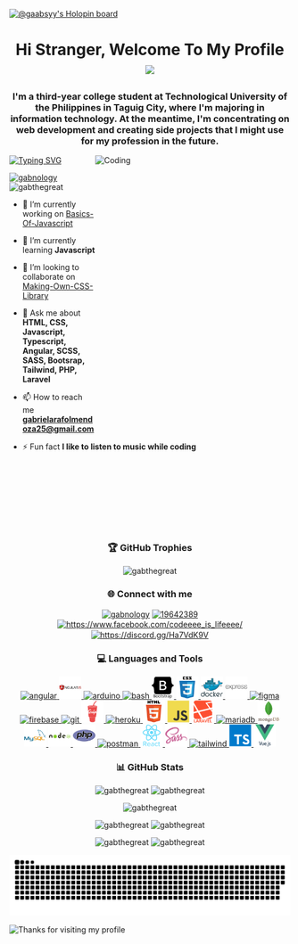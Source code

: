 [![@gaabsyy's Holopin board](https://holopin.io/api/user/board?user=gaabsyy)](https://holopin.io/@gaabsyy)
<h1 align="center">Hi Stranger, Welcome To My Profile <img src="https://emojis.slackmojis.com/emojis/images/1531849430/4246/blob-sunglasses.gif?1531849430" width="30"/></h1>

<h3 align="center">I'm a third-year college student at Technological University of the Philippines in Taguig City, where I'm majoring in information technology. At the meantime, I'm concentrating on web development and creating side projects that I might use for my profession in the future.</h3>

<p>
<img align="right" alt="Coding" height="510" width="350" src="https://i.pinimg.com/originals/e4/26/70/e426702edf874b181aced1e2fa5c6cde.gif">
</p>

[![Typing SVG](https://readme-typing-svg.demolab.com?font=Fira+Code&duration=3000&pause=1000&color=5DFF28&width=435&lines=I'm+Gabriel+Mendoza;College+Student;Front+End+Web+Developer)](https://git.io/typing-svg)


<p align="left"> <a href="https://twitter.com/Gaabsyy25" target="blank"><img src="https://img.shields.io/twitter/follow/Gaabsyy25?logo=twitter&style=for-the-badge" alt="gabnology" /></a>
  <img src="https://komarev.com/ghpvc/?username=your-github-gabthegreat&style=for-the-badge&color=lightgrey" alt="gabthegreat" />
</p>

<!-- [![Spotify](https://novatorem-keci5m8rh-gabthegreat25.vercel.app/api/spotify)](https://open.spotify.com/user/31qvjsvrsasz3ywlhwvbuqpnjzvy) -->

- 🔭 I’m currently working on [Basics-Of-Javascript](https://github.com/GabTheGreat25/Basics-Of-JavaScript)

- 🌱 I’m currently learning **Javascript**

- 👯 I’m looking to collaborate on [Making-Own-CSS-Library](https://github.com/GabTheGreat25/Making-Own-CSS-Library)

- 💬 Ask me about **HTML, CSS, Javascript, Typescript, Angular, SCSS, SASS, Bootsrap, Tailwind, PHP, Laravel**

- 📫 How to reach me **gabrielarafolmendoza25@gmail.com**

- ⚡ Fun fact **I like to listen to music while coding**

<div>&nbsp</div><div>&nbsp</div><div>&nbsp</div><div>&nbsp</div><div>&nbsp</div><div>&nbsp</div><div>&nbsp</div>

<h3 align="center">🏆 GitHub Trophies</h3>
<p align="center">
<img src="https://github-profile-trophy.vercel.app/?username=gabthegreat25&theme=radical&no-frame=false&no-bg=true&margin-w=4" alt="gabthegreat" />
</p>

<h3 align="center">🌐 Connect with me</h3>
<p align="center">
<a href=["https://twitter.com/gabnology"](https://twitter.com/Gaabsyy25) target="blank"><img align="center" src="https://raw.githubusercontent.com/rahuldkjain/github-profile-readme-generator/master/src/images/icons/Social/twitter.svg" alt="gabnology" height="50" width="60" /></a>
<a href="https://stackoverflow.com/users/19642389" target="blank"><img align="center" src="https://raw.githubusercontent.com/rahuldkjain/github-profile-readme-generator/master/src/images/icons/Social/stack-overflow.svg" alt="19642389" height="50" width="60" /></a>
<a href="https://fb.com/https://www.facebook.com/codeeee_is_lifeeee/" target="blank"><img align="center" src="https://raw.githubusercontent.com/rahuldkjain/github-profile-readme-generator/master/src/images/icons/Social/facebook.svg" alt="https://www.facebook.com/codeeee_is_lifeeee/" height="50" width="60" /></a>
<a href="https://discord.gg/https://discord.gg/Ha7VdK9V" target="blank"><img align="center" src="https://raw.githubusercontent.com/rahuldkjain/github-profile-readme-generator/master/src/images/icons/Social/discord.svg" alt="https://discord.gg/Ha7VdK9V" height="50" width="60" /></a>
</p>

<h3 align="center">💻 Languages and Tools</h3>
<p align="center"> <a href="https://angular.io" target="_blank" rel="noreferrer"> <img src="https://angular.io/assets/images/logos/angular/angular.svg" alt="angular" width="40" height="40"/> </a> <a href="https://angular.io" target="_blank" rel="noreferrer"> <img src="https://raw.githubusercontent.com/devicons/devicon/master/icons/angularjs/angularjs-original-wordmark.svg" alt="angularjs" width="40" height="40"/> </a> <a href="https://www.arduino.cc/" target="_blank" rel="noreferrer"> <img src="https://cdn.worldvectorlogo.com/logos/arduino-1.svg" alt="arduino" width="40" height="40"/> </a> <a href="https://www.gnu.org/software/bash/" target="_blank" rel="noreferrer"> <img src="https://www.vectorlogo.zone/logos/gnu_bash/gnu_bash-icon.svg" alt="bash" width="40" height="40"/> </a> <a href="https://getbootstrap.com" target="_blank" rel="noreferrer"> <img src="https://raw.githubusercontent.com/devicons/devicon/master/icons/bootstrap/bootstrap-plain-wordmark.svg" alt="bootstrap" width="40" height="40"/> </a> <a href="https://www.w3schools.com/css/" target="_blank" rel="noreferrer"> <img src="https://raw.githubusercontent.com/devicons/devicon/master/icons/css3/css3-original-wordmark.svg" alt="css3" width="40" height="40"/> </a> <a href="https://www.docker.com/" target="_blank" rel="noreferrer"> <img src="https://raw.githubusercontent.com/devicons/devicon/master/icons/docker/docker-original-wordmark.svg" alt="docker" width="40" height="40"/> </a> <a href="https://expressjs.com" target="_blank" rel="noreferrer"> <img src="https://raw.githubusercontent.com/devicons/devicon/master/icons/express/express-original-wordmark.svg" alt="express" width="40" height="40"/> </a> <a href="https://www.figma.com/" target="_blank" rel="noreferrer"> <img src="https://www.vectorlogo.zone/logos/figma/figma-icon.svg" alt="figma" width="40" height="40"/> </a> <a href="https://firebase.google.com/" target="_blank" rel="noreferrer"> <img src="https://www.vectorlogo.zone/logos/firebase/firebase-icon.svg" alt="firebase" width="40" height="40"/> </a> <a href="https://git-scm.com/" target="_blank" rel="noreferrer"> <img src="https://www.vectorlogo.zone/logos/git-scm/git-scm-icon.svg" alt="git" width="40" height="40"/> </a> <a href="https://gulpjs.com" target="_blank" rel="noreferrer"> <img src="https://raw.githubusercontent.com/devicons/devicon/master/icons/gulp/gulp-plain.svg" alt="gulp" width="40" height="40"/> </a> <a href="https://heroku.com" target="_blank" rel="noreferrer"> <img src="https://www.vectorlogo.zone/logos/heroku/heroku-icon.svg" alt="heroku" width="40" height="40"/> </a> <a href="https://www.w3.org/html/" target="_blank" rel="noreferrer"> <img src="https://raw.githubusercontent.com/devicons/devicon/master/icons/html5/html5-original-wordmark.svg" alt="html5" width="40" height="40"/> </a> <a href="https://developer.mozilla.org/en-US/docs/Web/JavaScript" target="_blank" rel="noreferrer"> <img src="https://raw.githubusercontent.com/devicons/devicon/master/icons/javascript/javascript-original.svg" alt="javascript" width="40" height="40"/> </a> <a href="https://laravel.com/" target="_blank" rel="noreferrer"> <img src="https://raw.githubusercontent.com/devicons/devicon/master/icons/laravel/laravel-plain-wordmark.svg" alt="laravel" width="40" height="40"/> </a> <a href="https://mariadb.org/" target="_blank" rel="noreferrer"> <img src="https://www.vectorlogo.zone/logos/mariadb/mariadb-icon.svg" alt="mariadb" width="40" height="40"/> </a> <a href="https://www.mongodb.com/" target="_blank" rel="noreferrer"> <img src="https://raw.githubusercontent.com/devicons/devicon/master/icons/mongodb/mongodb-original-wordmark.svg" alt="mongodb" width="40" height="40"/> </a> <a href="https://www.mysql.com/" target="_blank" rel="noreferrer"> <img src="https://raw.githubusercontent.com/devicons/devicon/master/icons/mysql/mysql-original-wordmark.svg" alt="mysql" width="40" height="40"/> </a> <a href="https://nodejs.org" target="_blank" rel="noreferrer"> <img src="https://raw.githubusercontent.com/devicons/devicon/master/icons/nodejs/nodejs-original-wordmark.svg" alt="nodejs" width="40" height="40"/> </a> <a href="https://www.php.net" target="_blank" rel="noreferrer"> <img src="https://raw.githubusercontent.com/devicons/devicon/master/icons/php/php-original.svg" alt="php" width="40" height="40"/> </a> <a href="https://postman.com" target="_blank" rel="noreferrer"> <img src="https://www.vectorlogo.zone/logos/getpostman/getpostman-icon.svg" alt="postman" width="40" height="40"/> </a> <a href="https://reactjs.org/" target="_blank" rel="noreferrer"> <img src="https://raw.githubusercontent.com/devicons/devicon/master/icons/react/react-original-wordmark.svg" alt="react" width="40" height="40"/> </a> <a href="https://sass-lang.com" target="_blank" rel="noreferrer"> <img src="https://raw.githubusercontent.com/devicons/devicon/master/icons/sass/sass-original.svg" alt="sass" width="40" height="40"/> </a> <a href="https://tailwindcss.com/" target="_blank" rel="noreferrer"> <img src="https://www.vectorlogo.zone/logos/tailwindcss/tailwindcss-icon.svg" alt="tailwind" width="40" height="40"/> </a> <a href="https://www.typescriptlang.org/" target="_blank" rel="noreferrer"> <img src="https://raw.githubusercontent.com/devicons/devicon/master/icons/typescript/typescript-original.svg" alt="typescript" width="40" height="40"/> </a> <a href="https://vuejs.org/" target="_blank" rel="noreferrer"> <img src="https://raw.githubusercontent.com/devicons/devicon/master/icons/vuejs/vuejs-original-wordmark.svg" alt="vuejs" width="40" height="40"/> </a> </p>


<h3 align="center">📊 GitHub Stats</h3>

<p align="center">
<img width="400" src="https://github-readme-stats.vercel.app/api?username=gabthegreat25&count_private=true&show_icons=true&theme=tokyonight&hide_border=true" alt="gabthegreat" />
<img width="400" src="https://github-readme-streak-stats.herokuapp.com?user=gabthegreat25&theme=tokyonight&hide_border=true" alt="gabthegreat" />
</p>


<p align="center">
<img src="http://github-profile-summary-cards.vercel.app/api/cards/profile-details?username=gabthegreat25&theme=tokyonight" alt="gabthegreat" />
</p>

<p align="center">
<img src="http://github-profile-summary-cards.vercel.app/api/cards/repos-per-language?username=gabthegreat25&theme=tokyonight" alt="gabthegreat" />
<img src="http://github-profile-summary-cards.vercel.app/api/cards/most-commit-language?username=gabthegreat25&theme=tokyonight" alt="gabthegreat" />
</p>

<p align="center">
<img src="http://github-profile-summary-cards.vercel.app/api/cards/stats?username=gabthegreat25&theme=tokyonight" alt="gabthegreat" />
<img src="http://github-profile-summary-cards.vercel.app/api/cards/productive-time?username=gabthegreat25&theme=tokyonight&utcOffset=8" alt="gabthegreat" />
</p>

<p align="center">
<img src="https://raw.githubusercontent.com/gabthegreat25/gabthegreat25/output/github-contribution-grid-snake-dark.svg#gh-dark-mode-only" alt="gabthegreat" />
<!-- <img src="https://activity-graph.herokuapp.com/graph?username=gabthegreat25&theme=tokyo-night&hide_border=true" alt="gabthegreat" /> -->
</p>

<!-- ## <img src="https://media.giphy.com/media/vybWlRniCXzZC/giphy.gif" width="30">&nbsp;Now Playing 
[![spotify-github-profile](https://spotify-github-profile.vercel.app/api/view?uid=31qvjsvrsasz3ywlhwvbuqpnjzvy&cover_image=true&theme=default&bar_color_cover=true&)](https://spotify-github-profile.vercel.app/api/view?uid=31qvjsvrsasz3ywlhwvbuqpnjzvy&redirect=true)
<img align="right" src="https://spotify-recently-played-readme.vercel.app/api?user=31qvjsvrsasz3ywlhwvbuqpnjzvy" height="450" width="500" alt="gabthegreat"/> -->

<img height="120" alt="Thanks for visiting my profile" width="100%" src="https://github.com/dibyendu415/dibyendu415/blob/master/marquee.svg" />
